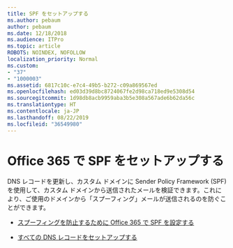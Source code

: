 ```yaml
---
title: SPF をセットアップする
ms.author: pebaum
author: pebaum
ms.date: 12/18/2018
ms.audience: ITPro
ms.topic: article
ROBOTS: NOINDEX, NOFOLLOW
localization_priority: Normal
ms.custom:
- "37"
- "1000003"
ms.assetid: 6817c10c-e7c4-49b5-b272-c09a869567ed
ms.openlocfilehash: ed03d39d8bc8724067fe2d98ca718ed9e5308d54
ms.sourcegitcommit: 1d98db8acb9959aba3b5e308a567ade6b62da56c
ms.translationtype: HT
ms.contentlocale: ja-JP
ms.lasthandoff: 08/22/2019
ms.locfileid: "36549980"
---
```

# <a name="set-up-spf-in-office-365"></a>Office 365 で SPF をセットアップする

DNS レコードを更新し、カスタム ドメインに Sender Policy Framework (SPF) を使用して、カスタム ドメインから送信されたメールを検証できます。これにより、ご使用のドメインから「スプーフィング」メールが送信されるのを防ぐことができます。
  
- [スプーフィングを防止するために Office 365 で SPF を設定する](https://docs.microsoft.com/office365/SecurityCompliance/set-up-spf-in-office-365-to-help-prevent-spoofing)

- [すべての DNS レコードをセットアップする](https://docs.microsoft.com/office365/admin/get-help-with-domains/create-dns-records-at-any-dns-hosting-provider)
